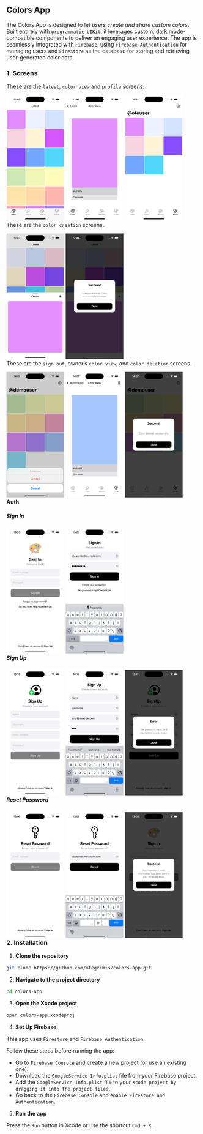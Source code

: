 ## Colors App

The Colors App is designed to let _users create and share custom colors._ Built entirely with `programmatic UIKit`, it leverages custom, dark mode-compatible components to deliver an engaging user experience. The app is seamlessly integrated with `Firebase`, using `Firebase Authentication` for managing users and `Firestore` as the database for storing and retrieving user-generated color data.

### 1. Screens

These are the `latest`, `color view` and `profile` screens.

<div style="float: left;">
    <img src="assets/light-mode/1.png" style="width: 30%;" />
    <img src="assets/light-mode/2.png" style="width: 30%;" />
    <img src="assets/light-mode/3.png" style="width: 30%;" />
</div>

These are the `color creation` screens.

<div style="float: left;">
    <img src="assets/light-mode/create-color/1.png" style="width: 30%;" />
    <img src="assets/light-mode/create-color/2.png" style="width: 30%;" />
</div>

These are the `sign out`, owner’s `color view`, and `color deletion` screens.

<div style="float: left;">
    <img src="assets/light-mode/4.png" style="width: 30%;" />
    <img src="assets/light-mode/5.png" style="width: 30%;" />
    <img src="assets/light-mode/6.png" style="width: 30%;" />
</div>

#### Auth

##### Sign In

<div style="float: left;">
    <img src="assets/light-mode/auth/sign-in/1.png" style="width: 30%;" />
    <img src="assets/light-mode/auth/sign-in/2.png" style="width: 30%;" /> 
</div>

##### Sign Up

<div style="float: left;">
    <img src="assets/light-mode/auth/sign-up/1.png" style="width: 30%;" />
    <img src="assets/light-mode/auth/sign-up/2.png" style="width: 30%;" />
    <img src="assets/light-mode/auth/sign-up/3.png" style="width: 30%;" />  
</div>

##### Reset Password

<div style="float: left;">
    <img src="assets/light-mode/auth/reset-password/1.png" style="width: 30%;" />
    <img src="assets/light-mode/auth/reset-password/2.png" style="width: 30%;" />
    <img src="assets/light-mode/auth/reset-password/3.png" style="width: 30%;" />  
</div>

### 2. Installation

1. **Clone the repository**

```sh
git clone https://github.com/otegecmis/colors-app.git
```

2. **Navigate to the project directory**

```sh
cd colors-app
```

3. **Open the Xcode project**

```sh
open colors-app.xcodeproj
```

4. **Set Up Firebase**

This app uses `Firestore` and `Firebase Authentication`.

Follow these steps before running the app:

- Go to `Firebase Console` and create a new project (or use an existing one).
- Download the `GoogleService-Info.plist` file from your Firebase project.
- Add the `GoogleService-Info.plist` file to your `Xcode project by dragging it into the project files`.
- Go back to the `Firebase Console` and `enable Firestore and Authentication`.

5. **Run the app**

Press the `Run` button in Xcode or use the shortcut `Cmd + R`.
